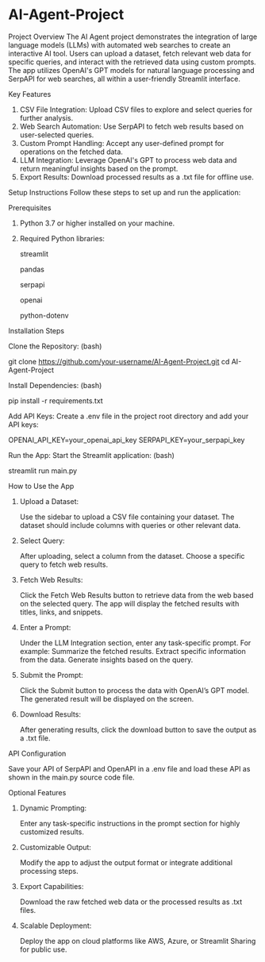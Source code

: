 # AI-Agent-Project

Project Overview
The AI Agent project demonstrates the integration of large language models (LLMs) with automated web searches to create an interactive AI tool. Users can upload a dataset, fetch relevant web data for specific queries, and interact with the retrieved data using custom prompts. The app utilizes OpenAI's GPT models for natural language processing and SerpAPI for web searches, all within a user-friendly Streamlit interface.

Key Features
1. CSV File Integration: Upload CSV files to explore and select queries for further analysis.
2. Web Search Automation: Use SerpAPI to fetch web results based on user-selected queries.
3. Custom Prompt Handling: Accept any user-defined prompt for operations on the fetched data.
4. LLM Integration: Leverage OpenAI's GPT to process web data and return meaningful insights based on the prompt.
5. Export Results: Download processed results as a .txt file for offline use.


Setup Instructions
Follow these steps to set up and run the application:

Prerequisites
1. Python 3.7 or higher installed on your machine.
2. Required Python libraries:

   streamlit
   
   pandas
   
   serpapi
   
   openai
   
   python-dotenv

Installation Steps

Clone the Repository:
(bash)

git clone https://github.com/your-username/AI-Agent-Project.git
cd AI-Agent-Project

Install Dependencies:
(bash)

pip install -r requirements.txt

Add API Keys: Create a .env file in the project root directory and add your API keys:

OPENAI_API_KEY=your_openai_api_key
SERPAPI_KEY=your_serpapi_key

Run the App: Start the Streamlit application:
(bash)

streamlit run main.py   


How to Use the App

1. Upload a Dataset:

   Use the sidebar to upload a CSV file containing your dataset.
   The dataset should include columns with queries or other relevant data.

2. Select Query:

   After uploading, select a column from the dataset.
   Choose a specific query to fetch web results.
  
3. Fetch Web Results:

   Click the Fetch Web Results button to retrieve data from the web based on the selected query.
   The app will display the fetched results with titles, links, and snippets.

4. Enter a Prompt:

   Under the LLM Integration section, enter any task-specific prompt. For example:
     Summarize the fetched results.
     Extract specific information from the data.
     Generate insights based on the query.

5. Submit the Prompt:

   Click the Submit button to process the data with OpenAI’s GPT model.
   The generated result will be displayed on the screen.

6. Download Results:

   After generating results, click the download button to save the output as a .txt file.


API Configuration

Save your API of SerpAPI and OpenAPI in a .env file and load these API as shown in the main.py source code file.


Optional Features

1. Dynamic Prompting:

   Enter any task-specific instructions in the prompt section for highly customized results.

2. Customizable Output:

   Modify the app to adjust the output format or integrate additional processing steps.

3. Export Capabilities:

   Download the raw fetched web data or the processed results as .txt files.

4. Scalable Deployment:

   Deploy the app on cloud platforms like AWS, Azure, or Streamlit Sharing for public use.   
